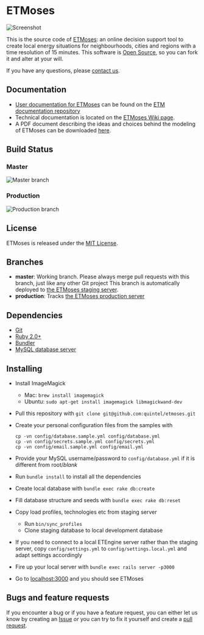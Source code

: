 # ETMoses

![Screenshot](https://s3.amazonaws.com/f.cl.ly/items/1x3M222e0W1u360X143V/Screen%20Shot%202015-10-19%20at%2012.12.58.png)

This is the source code of [ETMoses](http://moses.et-model.com):
an online decision support tool to create local energy situations for
neighbourhoods, cities and regions with a time resolution of 15 minutes.
This software is [Open Source](LICENSE.txt), so you can
fork it and alter at your will.

If you have any questions, please [contact us](http://quintel.com/contact).

## Documentation

* [User documentation for ETMoses](https://github.com/quintel/documentation/tree/master/etmoses) can be found on the [ETM documentation repository](https://github.com/quintel/documentation/tree/master/)
* Technical documentation is located on the [ETMoses Wiki page](https://github.com/quintel/etmoses/wiki).
* A PDF document describing the ideas and choices behind the modeling of ETMoses can be downloaded [here](https://github.com/quintel/documentation/blob/master/etmoses/ETMoses_v01.pdf).

## Build Status

### Master
![Master branch](https://semaphoreci.com/api/v1/projects/e51cd924-a6d4-4c0e-a36c-af7f9e6789ba/550483/badge.svg)

### Production
![Production branch](https://semaphoreci.com/api/v1/projects/e51cd924-a6d4-4c0e-a36c-af7f9e6789ba/555979/badge.svg)

## License

ETMoses is released under the [MIT License](LICENSE.txt).

## Branches

* **master**: Working branch. Please always merge pull requests with this
  branch, just like any other Git project This branch is automatically deployed
  to [the ETMoses staging server](http://beta.moses.et-model.com).
* **production**: Tracks [the ETMoses production server](http://moses.et-model.com)

## Dependencies

* [Git](https://git-scm.com/)
* [Ruby 2.0+](https://www.ruby-lang.org)
* [Bundler](http://bundler.io)
* [MySQL database server](https://www.mysql.com)

## Installing

* Install ImageMagick
  * Mac: `brew install imagemagick`
  * Ubuntu: `sudo apt-get install imagemagick libmagickwand-dev`
* Pull this repository with `git clone git@github.com:quintel/etmoses.git`
* Create your personal configuration files from the samples with
  ```
  cp -vn config/database.sample.yml config/database.yml
  cp -vn config/secrets.sample.yml config/secrets.yml
  cp -vn config/email.sample.yml config/email.yml
  ```

* Provide your MySQL username/password to `config/database.yml` if it is
  different from root/*blank*
* Run `bundle install` to install all the dependencies
* Create local database with `bundle exec rake db:create`
* Fill database structure and seeds with `bundle exec rake db:reset`
* Copy load profiles, technologies etc from staging server
  * Run `bin/sync_profiles`
  * Clone staging database to local development database
* If you need to connect to a local ETEngine server rather than the staging server, copy `config/settings.yml` to `config/settings.local.yml` and adapt settings accordingly
* Fire up your local server with `bundle exec rails server -p3000`
* Go to [localhost:3000](http://localhost:3000) and you should see ETMoses

## Bugs and feature requests

If you encounter a bug or if you have a feature request, you can either let us
know by creating an [Issue](http://github.com/quintel/etmoses/issues) *or* you
can try to fix it yourself and create a
[pull request](http://github.com/quintel/etmoses/pulls).

